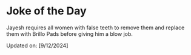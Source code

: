 # Joke of the Day

<!-- #joke -->
Jayesh requires all women with false teeth to remove them and replace them with Brillo Pads before giving him a blow job.

Updated on: [9/12/2024]
<!-- #jokeEnd -->